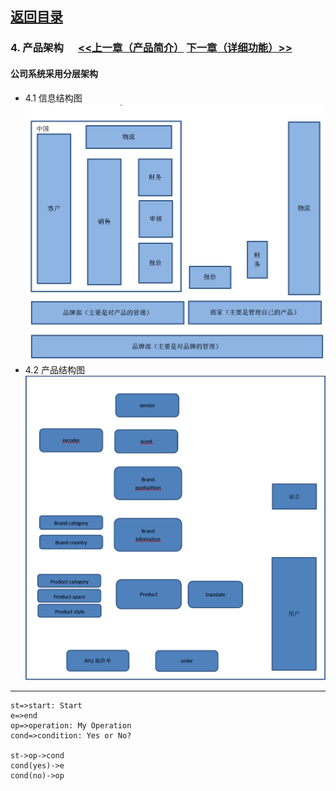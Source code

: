 ## [返回目录](../readme.md)  

### 4. 产品架构  &nbsp;&nbsp;&nbsp;&nbsp; [<<上一章（产品简介）](./3_Description.md) [下一章（详细功能）>>](./5_Function.md)
#### 公司系统采用分层架构

- 4.1 信息结构图
![信息机构图](./4_Img/1.jpg)
- 4.2 产品结构图
![产品结构图](./4_Img/2.jpg)
---

```flow
st=>start: Start
e=>end
op=>operation: My Operation
cond=>condition: Yes or No?

st->op->cond
cond(yes)->e
cond(no)->op
